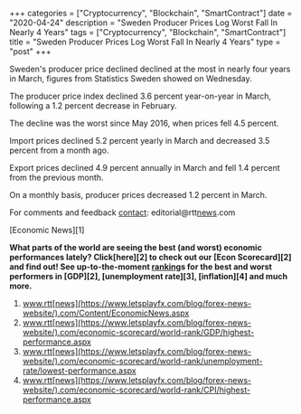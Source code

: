 +++
categories = ["Cryptocurrency", "Blockchain", "SmartContract"]
date = "2020-04-24"
description = "Sweden Producer Prices Log Worst Fall In Nearly 4 Years"
tags = ["Cryptocurrency", "Blockchain", "SmartContract"]
title = "Sweden Producer Prices Log Worst Fall In Nearly 4 Years"
type = "post"
+++

Sweden's producer price declined declined at the most in nearly four
years in March, figures from Statistics Sweden showed on Wednesday.

The producer price index declined 3.6 percent year-on-year in March,
following a 1.2 percent decrease in February.

The decline was the worst since May 2016, when prices fell 4.5 percent.

Import prices declined 5.2 percent yearly in March and decreased 3.5
percent from a month ago.

Export prices declined 4.9 percent annually in March and fell 1.4
percent from the previous month.

On a monthly basis, producer prices decreased 1.2 percent in March.

For comments and feedback [contact](https://www.playgroundfx.com/contact/): editorial@rtt[news](https://www.letsplayfx.com/blog/forex-news-website/).com

[Economic News][1]

 **What parts of the world are seeing the best (and worst) economic
performances lately? Click[here][2] to check out our [Econ Scorecard][2]
and find out! See up-to-the-moment [ranking](https://www.playgroundfx.com/blog/crypto-exchange-ranking/)s for the best and worst
performers in [GDP][2], [unemployment rate][3], [inflation][4] and much
more.**

   1. www.rtt[news](https://www.letsplayfx.com/blog/forex-news-website/).com/Content/EconomicNews.aspx
   2. www.rtt[news](https://www.letsplayfx.com/blog/forex-news-website/).com/economic-scorecard/world-rank/GDP/highest-performance.aspx
   3. www.rtt[news](https://www.letsplayfx.com/blog/forex-news-website/).com/economic-scorecard/world-rank/unemployment-rate/lowest-performance.aspx
   4. www.rtt[news](https://www.letsplayfx.com/blog/forex-news-website/).com/economic-scorecard/world-rank/CPI/highest-performance.aspx